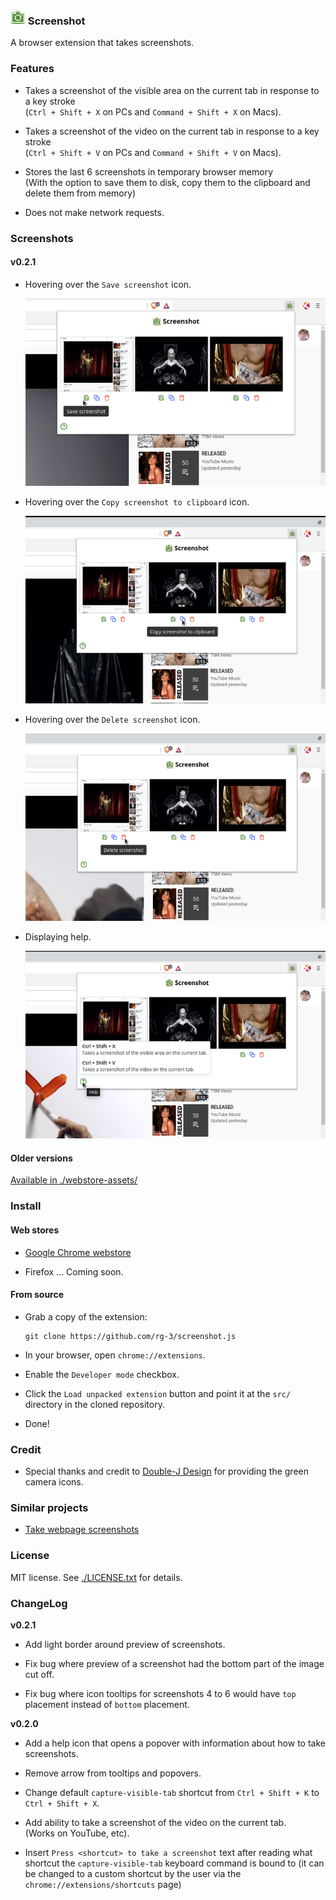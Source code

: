 ### ![logo](src/images/camera24.png) Screenshot

A browser extension that takes screenshots.

### Features

* Takes a screenshot of the visible area on the current tab in response to
  a key stroke  
  (`Ctrl + Shift + X` on PCs and  `Command + Shift + X` on Macs).

* Takes a screenshot of the video on the current tab in response to
  a key stroke  
  (`Ctrl + Shift + V` on PCs and  `Command + Shift + V` on Macs).

* Stores the last 6 screenshots in temporary browser memory  
  (With the option to save them to disk, copy them to the clipboard and delete
   them from memory)

* Does not make network requests.

### Screenshots

#### v0.2.1

* Hovering over the `Save screenshot` icon.

  ![screenshot](./webstore-assets/v0.2.1/v0.2.1_save_screenshot.png_640x400.png)

* Hovering over the `Copy screenshot to clipboard` icon.

  ![screenshot](./webstore-assets/v0.2.1/v0.2.1_copy_screenshot.png_640x400.png)

* Hovering over the `Delete screenshot` icon.

  ![screenshot](./webstore-assets/v0.2.1/v0.2.1_delete_screenshot.png_640x400.png)

* Displaying help.

  ![screenshot](./webstore-assets/v0.2.1/v0.2.1_help_screenshot.png_640x400.png)

#### Older versions

[Available in ./webstore-assets/](./webstore-assets/)

### Install

#### Web stores

* [Google Chrome webstore](https://chrome.google.com/webstore/detail/screenshot/ehmcpclingghgidajkpodncclbginiak)

* Firefox ... Coming soon.

#### From source

* Grab a copy of the extension:

      git clone https://github.com/rg-3/screenshot.js

* In your browser, open `chrome://extensions`.

* Enable the `Developer mode` checkbox.

* Click the `Load unpacked extension` button and point it at the `src/`
  directory in the cloned repository.

* Done!

### Credit

  * Special thanks and credit to
    [Double-J Design](http://www.iconarchive.com/artist/double-j-design.html)
    for providing the green camera icons.

### Similar projects

  * [Take webpage screenshots](https://chrome.google.com/webstore/detail/take-webpage-screenshots/mcbpblocgmgfnpjjppndjkmgjaogfceg)

### License

MIT license. See [./LICENSE.txt](./LICENSE.txt) for details.

### ChangeLog

__v0.2.1__

* Add light border around preview of screenshots.

* Fix bug where preview of a screenshot had the bottom part of the image cut
  off.

* Fix bug where icon tooltips for screenshots 4 to 6 would have `top` placement
  instead of `bottom` placement.

__v0.2.0__

* Add a help icon that opens a popover with information about how to take
  screenshots.

* Remove arrow from tooltips and popovers.

* Change default `capture-visible-tab` shortcut from `Ctrl + Shift + K` to
  `Ctrl + Shift + X`.

* Add ability to take a screenshot of the video on the current tab.  
  (Works on YouTube, etc).

* Insert `Press <shortcut> to take a screenshot` text after reading what
  shortcut the `capture-visible-tab` keyboard command is bound to (it can be changed
  to a custom shortcut by the user via the `chrome://extensions/shortcuts` page)
